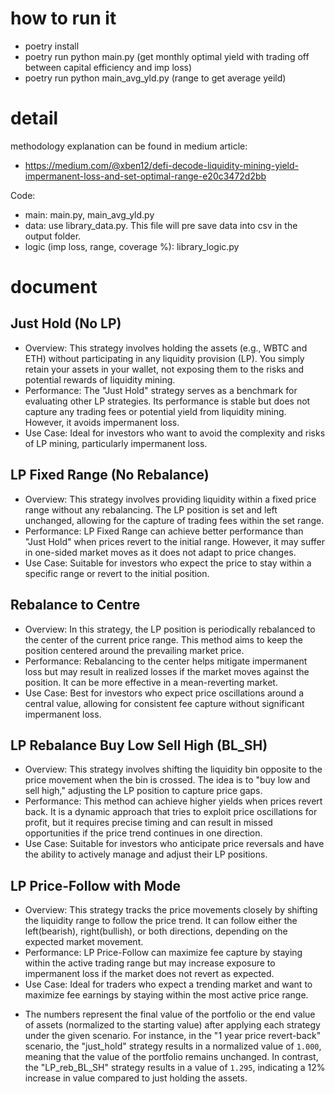 # how to run it
* poetry install
* poetry run python main.py (get monthly optimal yield with trading off between capital efficiency and imp loss)
* poetry run python main_avg_yld.py (range to get average yeild)

# detail
methodology explanation can be found in medium article: 
* https://medium.com/@xben12/defi-decode-liquidity-mining-yield-impermanent-loss-and-set-optimal-range-e20c3472d2bb


Code: 
* main: main.py, main_avg_yld.py
* data: use library_data.py. This file will pre save data into csv in the output folder.
* logic (imp loss, range, coverage %): library_logic.py

# document
## Just Hold (No LP)
- Overview: This strategy involves holding the assets (e.g., WBTC and ETH) without participating in any liquidity provision (LP). You simply retain your assets in your wallet, not exposing them to the risks and potential rewards of liquidity mining.
- Performance: The "Just Hold" strategy serves as a benchmark for evaluating other LP strategies. Its performance is stable but does not capture any trading fees or potential yield from liquidity mining. However, it avoids impermanent loss.
- Use Case: Ideal for investors who want to avoid the complexity and risks of LP mining, particularly impermanent loss.
## LP Fixed Range (No Rebalance)
- Overview: This strategy involves providing liquidity within a fixed price range without any rebalancing. The LP position is set and left unchanged, allowing for the capture of trading fees within the set range.
- Performance: LP Fixed Range can achieve better performance than "Just Hold" when prices revert to the initial range. However, it may suffer in one-sided market moves as it does not adapt to price changes.
- Use Case: Suitable for investors who expect the price to stay within a specific range or revert to the initial position.
## Rebalance to Centre
- Overview: In this strategy, the LP position is periodically rebalanced to the center of the current price range. This method aims to keep the position centered around the prevailing market price.
- Performance: Rebalancing to the center helps mitigate impermanent loss but may result in realized losses if the market moves against the position. It can be more effective in a mean-reverting market.
- Use Case: Best for investors who expect price oscillations around a central value, allowing for consistent fee capture without significant impermanent loss.
## LP Rebalance Buy Low Sell High (BL_SH)
- Overview: This strategy involves shifting the liquidity bin opposite to the price movement when the bin is crossed. The idea is to "buy low and sell high," adjusting the LP position to capture price gaps.
- Performance: This method can achieve higher yields when prices revert back. It is a dynamic approach that tries to exploit price oscillations for profit, but it requires precise timing and can result in missed opportunities if the price trend continues in one direction.
- Use Case: Suitable for investors who anticipate price reversals and have the ability to actively manage and adjust their LP positions.
## LP Price-Follow with Mode
- Overview: This strategy tracks the price movements closely by shifting the liquidity range to follow the price trend. It can follow either the left(bearish), right(bullish), or both directions, depending on the expected market movement.
- Performance: LP Price-Follow can maximize fee capture by staying within the active trading range but may increase exposure to impermanent loss if the market does not revert as expected.
- Use Case: Ideal for traders who expect a trending market and want to maximize fee earnings by staying within the most active price range.


* The numbers represent the final value of the portfolio or the end value of assets (normalized to the starting value) after applying each strategy under the given scenario.
For instance, in the "1 year price revert-back" scenario, the "just_hold" strategy results in a normalized value of `1.000`, meaning that the value of the portfolio remains unchanged. In contrast, the "LP_reb_BL_SH" strategy results in a value of `1.295`, indicating a 12% increase in value compared to just holding the assets.
